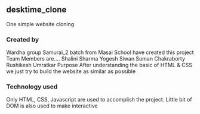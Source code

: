 ## desktime_clone

One simple website cloning
### Created by
Wardha group Samurai_2 batch from Masai School have created this project
Team Members are....
Shalini Sharma
Yogesh Siwan
Suman Chakraborty
Rushikesh Umratkar
Purpose
After understanding the basic of HTML & CSS we just try to build the website as similar as possible
### Technology used
Only HTML, CSS, Javascript are used to accomplish the project. Little bit of DOM is also used to make interactive

